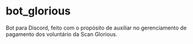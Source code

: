 # bot_glorious
Bot para Discord, feito com o propósito de auxiliar no gerenciamento de pagamento dos voluntário da Scan Glorious.
